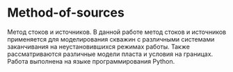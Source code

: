 # Method-of-sources
Метод стоков и источников.
В данной работе метод стоков и источников применяется для моделирования скважин с различными системами заканчивания на неустановившихся режимах работы.
Также рассматриваются различные модели пласта и условия на границах.
Работа выполнена на языке программирования Python.

